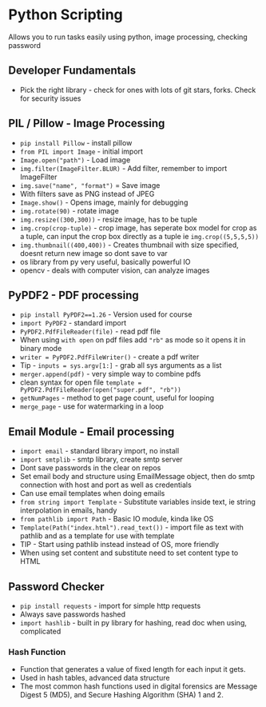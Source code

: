 # Python Scripting

Allows you to run tasks easily using python, image processing, checking password

## Developer Fundamentals

- Pick the right library - check for ones with lots of git stars, forks. Check for security issues

## PIL / Pillow - Image Processing

- `pip install Pillow` - install pillow
- `from PIL import Image` - initial import
- `Image.open("path")` - Load image
- `img.filter(ImageFilter.BLUR)` - Add filter, remember to import ImageFilter
- `img.save("name", "format")` = Save image
- With filters save as PNG instead of JPEG
- `Image.show()` - Opens image, mainly for debugging
- `img.rotate(90)` - rotate image
- `img.resize((300,300))` - resize image, has to be tuple
- `img.crop(crop-tuple)` - crop image, has seperate box model for crop as a tuple, can input the crop box directly as a tuple ie `img.crop((5,5,5,5))`
- `img.thumbnail((400,400))` - Creates thumbnail with size specified, doesnt return new image so dont save to var
- os library from py very useful, basically powerful IO
- opencv - deals with computer vision, can analyze images

## PyPDF2 - PDF processing

- `pip install PyPDF2==1.26` - Version used for course
- `import PyPDF2` - standard import
- `PyPDF2.PdfFileReader(file)` - read pdf file
- When using `with open` on pdf files add `"rb"` as mode so it opens it in binary mode
- `writer = PyPDF2.PdfFileWriter()` - create a pdf writer
- Tip - `inputs = sys.argv[1:]` - grab all sys arguments as a list
- `merger.append(pdf)` - very simple way to combine pdfs
- clean syntax for open file `template = PyPDF2.PdfFileReader(open("super.pdf", "rb"))`
- `getNumPages` - method to get page count, useful for looping
- `merge_page` - use for watermarking in a loop

## Email Module - Email processing

- `import email` - standard library import, no install
- `import smtplib` - smtp library, create smtp server
- Dont save passwords in the clear on repos
- Set email body and structure using EmailMessage object, then do smtp connection with host and port as well as credentials
- Can use email templates when doing emails
- `from string import Template` - Substitute variables inside text, ie string interpolation in emails, handy
- `from pathlib import Path` - Basic IO module, kinda like OS
- `Template(Path("index.html").read_text())` - import file as text with pathlib and as a template for use with template
- TIP - Start using pathlib instead instead of OS, more friendly
- When using set content and substitute need to set content type to HTML

## Password Checker

- `pip install requests` - import for simple http requests
- Always save passwords hashed
- `import hashlib` - built in py library for hashing, read doc when using, complicated

### Hash Function

- Function that generates a value of fixed length for each input it gets.
- Used in hash tables, advanced data structure
- The most common hash functions used in digital forensics are Message Digest 5 (MD5), and Secure Hashing Algorithm (SHA) 1 and 2.
